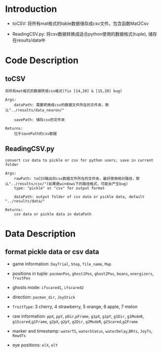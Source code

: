 # Introduction
   - toCSV: 将所有mat格式的table数据储存成csv文件。包含函数Mat2Csv

   - ReadingCSV.py: 将csv数据转换成适合python使用的数据格式(tuple), 储存在results/data中

# Code Description
## toCSV
    将所有mat格式的数据转成csv格式(fix [14,20] & [15,20] bug)

    Args:
        dataPath: 需要转换成csv的数据文件所在的文件夹，默认"../results/data_neuron/"
        
        savePath: 储存csv的文件夹

    Returns:
        位于savePath的csv数据

## ReadingCSV.py
    convert csv data to pickle or csv for python users, save in current folder

    Args:
        rawPath: toCSV输出的csv数据文件所在的文件夹，最好使用相对路径，默认"../results/csv/"(如果是windows下的路径格式，可能会产生bug)
        type: "pickle" or "csv" for output format

        dataPath: output folder of csv data or pickle data, default "../results/data/"

    Returns:
        csv data or pickle data in dataPath

# Data Description

## format pickle data or csv data
- game information: `DayTrial`, `Step`, `file_name`, `Map`

- positions in tuple: `pacmanPos`, `ghost1Pos`, `ghost2Pos`, `beans`, `energizers`, `fruitPos`
 
-  ghosts mode: `ifscared1`, `ifscared2`

- direction: `pacman_dir`, `JoyStick`
- `fruitType`:  3 cherry, 4 strawberry, 5 orange, 6 apple, 7 melon

- raw information: `ppX`, `ppY`, `pDir`,`pFrame`, `g1pX`, `g1pY`, `g1Dir`, `g1ModeR`, `g1Scared`,`g1Frame`, `g2pX`, `g2pY`, `g2Dir`, `g2ModeR`, `g2Scared`,`g2Frame`

- marker and timestamp: `waterTS`, `waterStatus`, `waterDelay`,`BRts`, `JoyTs`, `RewdTs`

- eye positions: `elX`, `elY`


